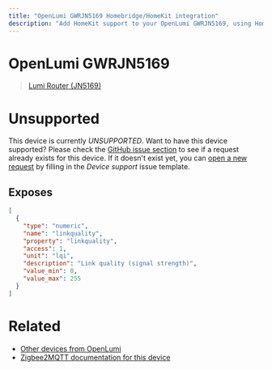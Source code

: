 ```yaml
---
title: "OpenLumi GWRJN5169 Homebridge/HomeKit integration"
description: "Add HomeKit support to your OpenLumi GWRJN5169, using Homebridge, Zigbee2MQTT and homebridge-z2m."
---
```

<!---
This file has been GENERATED using src/docgen/docgen.ts
DO NOT EDIT THIS FILE MANUALLY!
-->
# OpenLumi GWRJN5169
> [Lumi Router (JN5169)](https://github.com/igo-r/Lumi-Router-JN5169)


# Unsupported
This device is currently *UNSUPPORTED*.
Want to have this device supported? Please check the [GitHub issue section](https://github.com/itavero/homebridge-z2m/issues?q=GWRJN5169) to see if a request already exists for this device.
If it doesn't exist yet, you can [open a new request](https://github.com/itavero/homebridge-z2m/issues/new?assignees=&labels=enhancement&template=device_support.md&title=%5BDevice%5D+OpenLumi+GWRJN5169) by filling in the _Device support_ issue template.

## Exposes
```json
[
  {
    "type": "numeric",
    "name": "linkquality",
    "property": "linkquality",
    "access": 1,
    "unit": "lqi",
    "description": "Link quality (signal strength)",
    "value_min": 0,
    "value_max": 255
  }
]
```
# Related
* [Other devices from OpenLumi](../index.md#openlumi)
* [Zigbee2MQTT documentation for this device](https://www.zigbee2mqtt.io/devices/GWRJN5169.html)